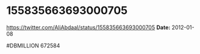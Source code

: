 # 155835663693000705
https://twitter.com/AliAbdaal/status/155835663693000705
**Date:** 2012-01-08

#DBMILLION 672584
